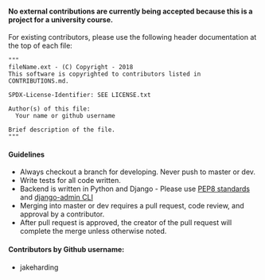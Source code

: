 #### No external contributions are currently being accepted because this is a project for a university course.

For existing contributors, please use the following header documentation at the top of each file:

```
"""
fileName.ext - (C) Copyright - 2018
This software is copyrighted to contributors listed in CONTRIBUTIONS.md.

SPDX-License-Identifier: SEE LICENSE.txt

Author(s) of this file:
  Your name or github username

Brief description of the file.
"""
```

#### Guidelines
- Always checkout a branch for developing. Never push to master or dev.
- Write tests for all code written.
- Backend is written in Python and Django - Please use [PEP8 standards](https://www.python.org/dev/peps/pep-0008/) and [django-admin CLI](https://docs.djangoproject.com/en/1.11/ref/django-admin/)
- Merging into master or dev requires a pull request, code review, and approval by a contributor.
- After pull request is approved, the creator of the pull request will complete the merge unless otherwise noted.
 
#### Contributors by Github username:
- jakeharding